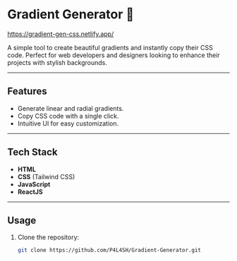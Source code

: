 # Gradient Generator 🎨  

https://gradient-gen-css.netlify.app/

A simple tool to create beautiful gradients and instantly copy their CSS code. Perfect for web developers and designers looking to enhance their projects with stylish backgrounds.  

---

## Features  

- Generate linear and radial gradients.  
- Copy CSS code with a single click.  
- Intuitive UI for easy customization.  

---

## Tech Stack  

- **HTML**  
- **CSS** (Tailwind CSS)  
- **JavaScript**  
- **ReactJS**

---

## Usage  

1. Clone the repository:  
   ```bash  
   git clone https://github.com/P4L4SH/Gradient-Generator.git  

